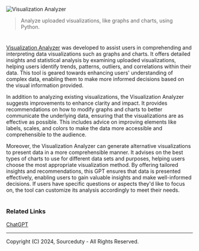 ![Visualization Analyzer](https://github.com/user-attachments/assets/81784ded-3a51-4d51-b091-5e353f4dbefa)

> Analyze uploaded visualizations, like graphs and charts, using Python.

#

[Visualization Analyzer](https://chatgpt.com/g/g-7s4VKuak4-visualization-analyzer) was developed to assist users in comprehending and interpreting data visualizations such as graphs and charts. It offers detailed insights and statistical analysis by examining uploaded visualizations, helping users identify trends, patterns, outliers, and correlations within their data. This tool is geared towards enhancing users' understanding of complex data, enabling them to make more informed decisions based on the visual information provided.

In addition to analyzing existing visualizations, the Visualization Analyzer suggests improvements to enhance clarity and impact. It provides recommendations on how to modify graphs and charts to better communicate the underlying data, ensuring that the visualizations are as effective as possible. This includes advice on improving elements like labels, scales, and colors to make the data more accessible and comprehensible to the audience.

Moreover, the Visualization Analyzer can generate alternative visualizations to present data in a more comprehensible manner. It advises on the best types of charts to use for different data sets and purposes, helping users choose the most appropriate visualization method. By offering tailored insights and recommendations, this GPT ensures that data is presented effectively, enabling users to gain valuable insights and make well-informed decisions. If users have specific questions or aspects they'd like to focus on, the tool can customize its analysis accordingly to meet their needs.

#
### Related Links

[ChatGPT](https://github.com/sourceduty/ChatGPT)

***
Copyright (C) 2024, Sourceduty - All Rights Reserved.
